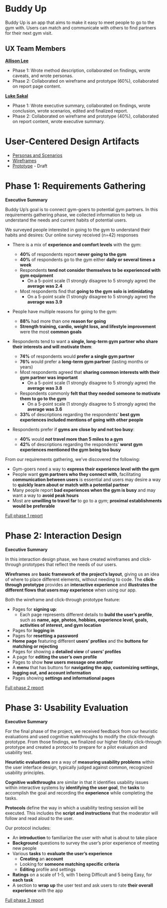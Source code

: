 # Buddy Up

Buddy Up is an app that aims to make it easy to meet people to go to the gym with. Users can match and communicate with others to find partners for their next gym visit.

## UX Team Members

**[Allison Lee](https://github.com/UsabilityEngineering/ux-portfolio-anlee)**
* Phase 1: Wrote method description, collaborated on findings, wrote caveats, and wrote personas.
* Phase 2: Collaborated on wireframe and prototype (60%), collaborated on report page content.

**[Luke Sakal](https://usabilityengineering.github.io/ux-portfolio-lesakal/)**
* Phase 1: Wrote executive summary, collaborated on findings, wrote conclusion, wrote scenarios, edited and finalized report.
* Phase 2: Collaborated on wireframe and prototype (40%), collaborated on report content, wrote executive summary.

# User-Centered Design Artifacts

* [Personas and Scenarios](requirements/Personas_and_Scenarios.pdf)
* [Wireframes](design/artboard.pdf)
* [Prototype](https://xd.adobe.com/view/9482b2ea-ffc1-488b-b419-ed1edaa49578-c1d1/?fullscreen&hints=off) - Draft

# Phase 1: Requirements Gathering

**Executive Summary**

Buddy Up’s goal is to connect gym-goers to potential gym partners. In this requirements gathering phase, we collected information to help us understand the needs and current habits of potential users.

We surveyed people interested in going to the gym to understand their habits and desires:
Our online survey received (n=42) responses
* There is a mix of __experience and comfort levels__ with the gym:
  * __40%__ of respondents report __never going to the gym__
  * __40%__ of respondents go to the gym either __daily or several times a week__
  * Respondents __tend not consider themselves to be experienced with gym equipment__
    * On a 5-point scale (1 strongly disagree to 5 strongly agree) the __average was 2.4__
  * Most respondents find that __going to the gym solo is intimidating__
    * On a 5-point scale (1 strongly disagree to 5 strongly agree) the __average was 3.9__

* People have multiple reasons for going to the gym:
  * __88%__ had more than one __reason for going__
  * __Strength training, cardio, weight loss, and lifestyle improvement__ were the most __common goals__

* Respondents tend to want a __single, long-term gym partner who share their interests and will motivate them__:
  * __74%__ of respondents would __prefer a single gym partner__
  * __76%__ would prefer a __long-term gym partner__ (lasting months or years) 
  * Most respondents agreed that __sharing common interests with their gym partner was important__
    * On a 5-point scale (1 strongly disagree to 5 strongly agree) the __average was 3.8__
  * Respondents commonly __felt that they needed someone to motivate them to go to the gym__
    * On a 5-point scale (1 strongly disagree to 5 strongly agree) the __average was 3.6__ 
  * __33%__ of descriptions regarding the respondents’ __best gym experiences included mentions of going with other people__

* Respondents prefer if __gyms are close by and not too busy__:
  * __40%__ would __*not* travel more than 5 miles to a gym__
  * __42%__ of descriptions regarding the respondents’ __worst gym experiences mentioned the gym being too busy__

From our requirements gathering, we’ve discovered the following:
  * Gym-goers need a way to __express their experience level with the gym__
  * People want __gym partners who they connect with__, facilitating __communication between users__ is essential and users may desire a way to __quickly learn about or match with a potential partner__
  * Many people report __bad experiences when the gym is busy__ and may want a way to __avoid peak hours__
  * Most are __unwilling to travel far__ to go to a gym; __proximal establishments would be preferable__

[Full phase 1 report](requirements/)

# Phase 2: Interaction Design

**Executive Summary**

In this interaction design phase, we have created wireframes and click-through prototypes that reflect the needs of our users.

**Wireframes** are **basic framework of the project’s layout**, giving us an idea of where to place different elements, without needing to code. The **click-through prototype** provides an **interactive experience** and **illustrates the different flows that users may experience** when using our app.

Both the wireframe and click-through prototype feature:
* Pages for **signing up**:
  * Each page represents different details to **build the user’s profile**, such as **name, age, photos, hobbies, experience level, goals, activities of interest, and gym location**
* Pages for **logging in**
* Pages for **resetting a password**
* **Home page** featuring different **users’ profiles** and the **buttons for matching or rejecting**
* Pages for showing a **detailed view** of **users’ profiles** 
* A page for **editing the user’s own profile**
* Pages to show **how users message one another**
* A **menu** that has buttons for **navigating the app, customizing settings, logging out, and account information**
* Pages showing **settings and informational pages**

[Full phase 2 report](design/)

# Phase 3: Usability Evaluation

**Executive Summary**

For the final phase of the project, we received feedback from our heuristic evaluations and used cognitive walkthroughs to modify the click-through prototype. From those findings, we finalized our higher fidelity click-through prototype and created a protocol to prepare for a pilot evaluation and usability test. 

**Heuristic evaluations** are a way of **measuring usability problems** within the user interface design, typically judged against common, recognized usability principles. 

**Cognitive walkthroughs** are similar in that it identifies usability issues within interactive systems by **identifying the user goal**, the **tasks** to accomplish the goal and recording the **experience** while completing the tasks. 

**Protocols** define the way in which a usability testing session will be executed. This includes the **script and instructions** that the moderator will follow and read aloud to the user. 

Our protocol includes:
* An **introduction** to familiarize the user with what is about to take place
* **Background** questions to survey the user’s prior experience of meeting new people
* Various **tasks** to **evaluate the user’s experience**
  * **Creating** an **account**
  * Looking for **someone matching specific criteria**
  * **Editing** profile and settings
* **Ratings** on a scale of 1-5, with 1 being Difficult and 5 being Easy, for **each task**
* A section to **wrap up** the user test and ask users to rate **their overall experience** with the app


[Full phase 3 report](evaluation/)
